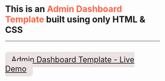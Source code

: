 <h1>This is an <span style="color: tomato;">Admin Dashboard Template</span> built using only HTML & CSS</h1>
<hr />
<br />

<a href="https://admin-dashboard-template.vercel.app/" style="font-size: 25px; background: #ebe2e2; border-radius: 10px; padding: 10px 20px;">Admin Dashboard Template - Live Demo</a>
